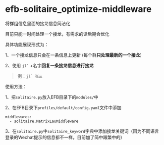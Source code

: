 # efb-solitaire_optimize-middleware
将群组信息里面的接龙信息简洁化

目前只能一时间处理一个接龙，有需求的话后期会优化

具体功能展现形式为：

1、一个接龙信息只会在一条信息上更新 (每个群**只处理最新的一个接龙**）

2、使用 ``` jl` ``` +名字**回复一条接龙信息进行接龙**

>例：```jl` 张三```

使用方法：

1、把`solitaire.py`放入EFB目录下的`modules/`中

2、在EFB目录下`profiles/default/config.yaml`文件中添加

```
middlewares:
  - solitaire.MatrixLauMiddleware
```

3、在`solitaire.py`中`solitaire_keyword`字典中添加接龙关键词（因为不同语言登录的Wechat提示的信息都不一样，目前加了简中跟繁中的）
